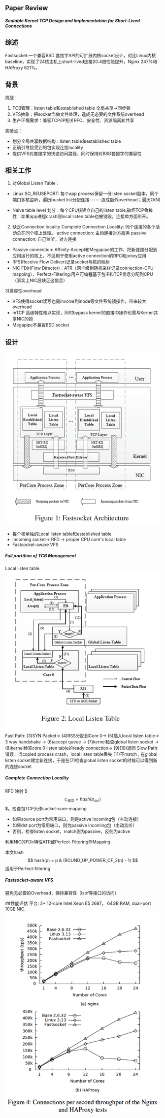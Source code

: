 ## Paper Review
##### *Scalable Kernel TCP Design and Implementation for Short-Lived Connections*

## 综述
Fastsocket:一个兼容BSD 套接字API的可扩展内核socket设计，对比Linux内核baseline，实现了24核主机上short-lived连接20.4倍性能提升，Nginx 247%和HAProxy 621%。

## 背景
挑战：
1. TCB管理：listen table和established table 全局共享->同步锁
2. VFS抽象：把socket当做文件处理，造成无必要的文件系统overhead
3. 生产环境需求：兼容TCP/IP相关RFC、安全性、资源隔离和共享

突破点：
- 划分全局共享数据结构：listen table和established table 
- 正确引导接受到的包实现连接locality
- 提供VFS对套接字的快速访问路径，同时保持对BSD套接字的兼容性


## 相关工作
1) 对Global Listen Table：
- Linux SO_REUSEPORT: 每个app process保留一份listen socket副本，同个端口多核监听，遍历bucket list分配连接------造成额外overhead；遍历O(N)

- Naive table level 划分：每个CPU核建立自己的listen table,破坏TCP鲁棒性：如果app进程crash则local listen table也被销毁，连接单方面断开。

2) 缺乏Connection locality
Complete Connection Locality: 同个连接的各个活动总在同个核上处理。
active connection: 主动连接对方服务
passive connection: 自己监听，对方连接

- Passive connection: Affinity-Accept和Megapipe的工作，把新连接分配到应用运行的核上，不适用于使用active connection的RPC和proxy应用
- RFS(Receive Flow Deliver)记录socket与核的映射
- NIC FDir(Flow Director)：ATR（网卡级别随机采样记录connection-CPU-mapping），Perfect-Filtering:用户可编程基于包IP和TCP信息分配到CPU（事实上NIC层缺乏这信息）

3)兼容性overhead
- VFS使得socket读写也需involve到inode等文件系统锁操作，带来较大overhead
- mTCP 高级特性难以实现，同时bypass kernel的直接IO操作也需与Kernel共享NIC的锁
- Megapipe不兼容BSD socket

## 设计

![alt](images/tcp_arch.png)
- 每个核单独的Local listen table和established table
- incoming socket-> RFD -> proper CPU core's local table
- Fastsocket-aware VFS

##### Full partition of TCB Management
Local listen table
![alt](images/tcp_listen_table.png)
Fast Path: 
(3)SYN Packet-> (4)RSS分配到Core 0-> (5)插入local listen table-> 3 way handshake -> (6)accept queue -> (7)kernel检查global listen socket -> (8)kernel检查core 0 listen table的ready connection-> (9)(10)返回
Slow Path:
错误：当copied process crash，local listen table丢失
(11)不match , 在global listen socket建立新连接，于是在(7)检查global listen socket的时候可以得到新的连接socket
##### Complete Connection Locality
RFD 映射 $$$ c_{核ID}= hash(p_{src})$$$。检查包TCP头作socket-core-mapping 
- 如果source port为常用端口，则是active incoming包（主动连接）
- 如果dst port为常用端口，则为passive incoming包（主动监听）
- 否则，检查listen socket，match则为passive，反则为active

利用NIC的FDir特性ATR或Perfect-Filtering作Mapping

本文hash
$$
hash(p) = p & (ROUND_UP_POWER_OF_2(n) - 1)
$$
适用于Perfect-filtering
##### Fastsocket-aware VFS
避免无必要的Overhead，保持兼容性（lsof等接口的访问）

##性能评估
平台: 2* 12-core Intel Xeon E5 2697， 64GB RAM, dual-port 10GE NIC.
![alt](images/tcp_performance.png)